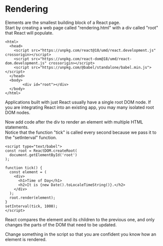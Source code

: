 # Rendering
Elements are the smallest building block of a React page.  
Start by creating a web page called "rendering.html" with a div called "root" that React will populate.
```
<html>
  <head>
    <script src="https://unpkg.com/react@18/umd/react.development.js" crossorigin></script>
    <script src="https://unpkg.com/react-dom@18/umd/react-dom.development.js" crossorigin></script>
    <script src="https://unpkg.com/@babel/standalone/babel.min.js"></script>
  </head>
  <body>
        <div id="root"></div>
  </body>
</html>
```
Applications built with just React usually have a single root DOM node. 
If you are integrating React into an existing app, you may many isolated root DOM nodes.

Now add code after the div to render an element with multiple HTML statements.  
Notice that the function "tick" is called every second because we pass it to the "setInterval" function.
```
<script type="text/babel">
const root = ReactDOM.createRoot(
  document.getElementById('root')
);

function tick() {
  const element = (
    <div>
      <h1>Time of Day</h1>
      <h2>It is {new Date().toLocaleTimeString()}.</h2>
    </div>
  );
  root.render(element);
}
setInterval(tick, 1000);
</script>
```
React compares the element and its children to the previous one, 
and only changes the parts of the DOM that need to be updated.

Change something in the script so that you are confident you know how an element is rendered.

